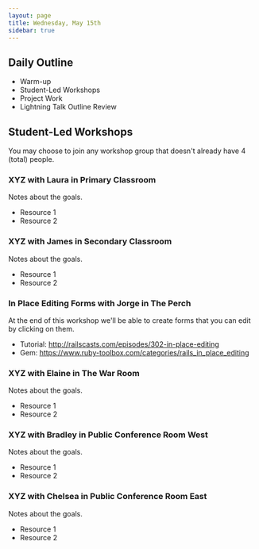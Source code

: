 ```yaml
---
layout: page
title: Wednesday, May 15th
sidebar: true
---
```


## Daily Outline

* Warm-up
* Student-Led Workshops
* Project Work
* Lightning Talk Outline Review

## Student-Led Workshops

You may choose to join any workshop group that doesn't already have 4 (total) people.

### XYZ with Laura in Primary Classroom

Notes about the goals.

* Resource 1
* Resource 2

### XYZ with James in Secondary Classroom

Notes about the goals.

* Resource 1
* Resource 2

### In Place Editing Forms with Jorge in The Perch

At the end of this workshop we'll be able to create forms that you can edit by clicking on them.

* Tutorial: http://railscasts.com/episodes/302-in-place-editing
* Gem: https://www.ruby-toolbox.com/categories/rails_in_place_editing

### XYZ with Elaine in The War Room

Notes about the goals.

* Resource 1
* Resource 2

### XYZ with Bradley in Public Conference Room West

Notes about the goals.

* Resource 1
* Resource 2

### XYZ with Chelsea in Public Conference Room East

Notes about the goals.

* Resource 1
* Resource 2

